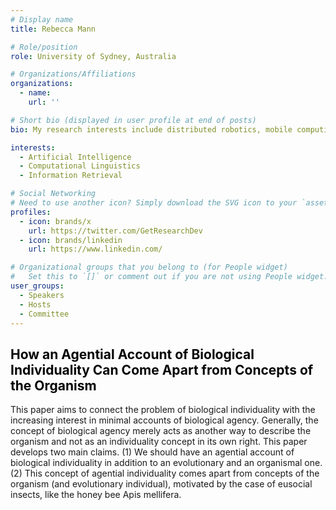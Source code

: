 ```yaml
---
# Display name
title: Rebecca Mann

# Role/position
role: University of Sydney, Australia

# Organizations/Affiliations
organizations:
  - name: 
    url: ''

# Short bio (displayed in user profile at end of posts)
bio: My research interests include distributed robotics, mobile computing and programmable matter.

interests:
  - Artificial Intelligence
  - Computational Linguistics
  - Information Retrieval

# Social Networking
# Need to use another icon? Simply download the SVG icon to your `assets/media/icons/` folder.
profiles:
  - icon: brands/x
    url: https://twitter.com/GetResearchDev
  - icon: brands/linkedin
    url: https://www.linkedin.com/

# Organizational groups that you belong to (for People widget)
#   Set this to `[]` or comment out if you are not using People widget.
user_groups:
  - Speakers
  - Hosts
  - Committee
---
```


<h2 style="color: #050505; text-align: left;">How an Agential Account of Biological Individuality Can Come Apart from Concepts of the Organism</h2>

This paper aims to connect the problem of biological individuality with the increasing interest in minimal accounts of biological agency. Generally, the concept of biological agency merely acts as another way to describe the organism and not as an individuality concept in its own right. This paper develops two main claims. (1) We should have an agential account of biological individuality in addition to an evolutionary and an organismal one. (2) This concept of agential individuality comes apart from concepts of the organism (and evolutionary individual), motivated by the case of eusocial insects, like the honey bee Apis mellifera.
